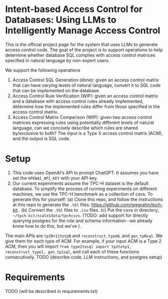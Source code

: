 # Intent-based Access Control for Databases: Using LLMs to Intelligently Manage Access Control
This is the official project page for the system that uses LLMs to generate access control code. The goal of the project is to support operations to help determine whether database SQL complies with access control matrices specified in natural language by non-expert users.

We support the following operations
1. Access Control SQL Generation (done): given an access control matrix that can have varying levels of natural language, convert it to SQL code that can be implemented on the database.
2. Access Control Rule Verification (WIP): given an access control matrix and a database with access control rules already implemented, determine how the implemented rules differ from those specified in the access control matrix.
3. Access Control Matrix Comparison (WIP): given two access control matrices expressing rules using potentially different levels of natural language, can we concisely describe which rules are shared by/exclusive to both?
The input is a Type X access control matrix (ACM), and the output is SQL code.

# Setup
1. This code uses OpenAI's API to prompt ChatGPT. It assumes you have set the ```OPENAI_API_KEY``` with your API key.
2. Our current experiments assume the TPC-H dataset is the default database. To simplify the process of running experiments on different machines, we use the TPC-H benchmark as a collection of csvs. To generate this for yourself: (a) Clone this repo, and follow the instructions at this repo to generate the ```.tbl``` files: https://github.com/gregrahn/tpch-kit . (b) Convert the ```.tbl``` files to ```.csv``` files. (c) Put the csvs in directory, ```~/tpch-kit/scale1data/tpchcsvs```. (TODO: add support for directly querying postgres for the role and schema information--we already know how to do this, but we've ).

The main APIs are ```tp{N+1}totpN``` and ```reconstruct_typeN```, and ```gen_tpNsql```. We give them for each type of ACM. For example, if your input ACM is a Type 2 ACM, then you will import ```from type2tosql import tp2totp1, reconstruct_type1, gen_tp1sql```, and call each of these functions consecutively.
TODO (describe code, LLM instructions, and postgres setup)

# Requirements
TODO (will be described in requirements.txt)

